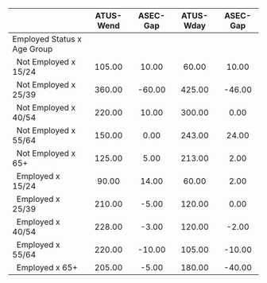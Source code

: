 
|                      |    ATUS-Wend |     ASEC-Gap |    ATUS-Wday |     ASEC-Gap |
| -------------------- | :----------: | :----------: | :----------: | :----------: |
| Employed Status x Age Group |              |              |              |              |
| &nbsp;&nbsp;Not Employed x 15/24 |       105.00 |        10.00 |        60.00 |        10.00 |
| &nbsp;&nbsp;Not Employed x 25/39 |       360.00 |       -60.00 |       425.00 |       -46.00 |
| &nbsp;&nbsp;Not Employed x 40/54 |       220.00 |        10.00 |       300.00 |         0.00 |
| &nbsp;&nbsp;Not Employed x 55/64 |       150.00 |         0.00 |       243.00 |        24.00 |
| &nbsp;&nbsp;Not Employed x 65+ |       125.00 |         5.00 |       213.00 |         2.00 |
| &nbsp;&nbsp;Employed x 15/24 |        90.00 |        14.00 |        60.00 |         2.00 |
| &nbsp;&nbsp;Employed x 25/39 |       210.00 |        -5.00 |       120.00 |         0.00 |
| &nbsp;&nbsp;Employed x 40/54 |       228.00 |        -3.00 |       120.00 |        -2.00 |
| &nbsp;&nbsp;Employed x 55/64 |       220.00 |       -10.00 |       105.00 |       -10.00 |
| &nbsp;&nbsp;Employed x 65+ |       205.00 |        -5.00 |       180.00 |       -40.00 |

